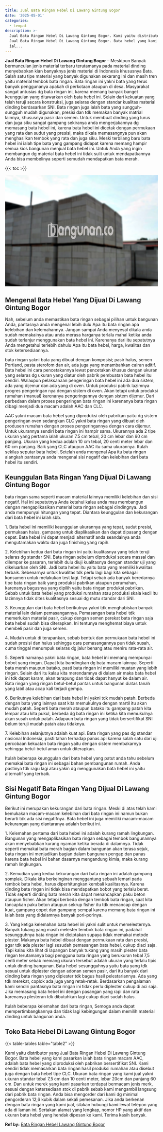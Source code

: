```yaml
---
title: Jual Bata Ringan Hebel Di Lawang Gintung Bogor
date: '2025-05-01'
categories:
  - tempat
description: >-
  Jual Bata Ringan Hebel Di Lawang Gintung Bogor. Kami yaitu distributor yang
  Jual Bata Ringan Hebel Di Lawang Gintung Bogor. Bata hebel yang kami pasarkan
  ial...
---
```


**Jual Bata Ringan Hebel Di Lawang Gintung Bogor** – Meskipun Banyak bermunculan jenis material terbaru terutamanya pada material dinding menyebabkan kian banyaknya jenis material di Indonesia khususnya Bata. Salah satu tipe material yang banyak digunakan sekarang ini dan masih tren yaitu material tembok bata ringan. Bata ringan ini yakni bata yang terus banyak penggunanya apakah di perkotaan ataupun di desa. Masyarakat sangat antusias dg bata ringan ini, karena memang banyak banget keunggulan yang ditawarkan oleh bata hebel ini. Selain dari kekuatan yang telah teruji secara konstruksi, juga selaras dengan standar kualitas material dinding berdasarkan SNI. Bata ringan juga ialah bata yang sungguh-sungguh mudah digunakan, presisi dan tdk memakan banyak matrial lainnya, khususnya pasir dan semen. Untuk membuat dinding yang lurus dan juga siku sangat gampang sekiranya anda mengerjakannya dg memasang bata hebel ini, karena bata hebel ini dicetak dengan permukaan yang rata dan sudut yang presisi, maka dikala memasangnya pun akan menghasilkan tembok yang rata dan juga siku. Meski terbilang baru bata hebel ini ialah tipe bata yang gampang didapat karena memang hampir semua kios bangunan menjual bata hebel ini. Untuk Anda yang ingin membangun dg material bata hebel ini tidak sulit untuk mendapatkannya Anda bisa membelinya seperti semudah mendapatkan bata merah.

{{< toc >}}

![Jual Bata Ringan Hebel Di Lawang Gintung Bogor](/images/jual-hebel-murah-36.png)

## Mengenal Bata Hebel Yang Dijual Di Lawang Gintung Bogor

Nah, sebelum anda memastikan bata ringan sebagai pilihan untuk bangunan Anda, pantasnya anda mengenal lebih dulu Apa itu bata ringan apa kelebihan dan kelemahannya. Jangan sampai Anda menyesal dikala anda sudah memakainya atau anda merasa harganya terlalu mahal ketika anda sudah terlanjur menggunakan bata hebel ini. Karenanya dari itu sepatutnya Anda mengetahui terlebih dahulu Apa itu bata hebel, harga, kwalitas dan stok ketersediaannya.

bata ringan yakni bata yang dibuat dengan komposisi; pasir halus, semen Portland, pasta sterofom dan air, ada juga yang menambahkan cairan aditif. Bata hebel ini cara pencetakannya lewat pencetakan khusus dengan ukuran yang selaras dg ukuran yang diatur oleh pabrik pembuatan bata hebel itu sendiri. Walaupun pelaksanaan pengeringan bata hebel ini ada dua sistem, ada yang dijemur dan ada yang di oven. Untuk produksi pabrik lazimnya progres pengeringan nya dengan sistem di oven. Akan tetapi untuk produksi rumahan (manual) karenanya pengeringannya dengan sistem dijemur. Dari perbedaan dalam proses pengeringan bata ringan ini karenanya bata ringan dibagi menjadi dua macam adalah AAC dan CLC.

AAC yakni macam bata hebel yang diproduksi oleh pabrikan yaitu dg sistem pengeringan oven sedangkan CLC yakni bata ringan yang dibuat oleh produsen rumahan dengan proses pengeringannya dengan cara dijemur. Untuk ukurannya sendiri bata ringan ini hampir sama. Ukurannya ada 2 tipe ukuran yang pertama ialah ukuran 7.5 cm tebal, 20 cm lebar dan 60 cm panjang. Ukuran yang kedua adalah 10 cm tebal, 20 centi meter lebar dan 60 cm panjang. Baik yang CLC ataupun AAC itu sama ukurannya. Itulah sekilas seputar bata hebel. Setelah anda mengenal Apa itu bata ringan alangkah pantasnya anda mengenal sisi negatif dan kelebihan dari bata hebel itu sendiri.

## Keunggulan Bata Ringan Yang Dijual Di Lawang Gintung Bogor

bata ringan sama seperti macam material lainnya memiliki kelebihan dan sisi negatif. Hal ini sepatutnya Anda ketahui kalau anda mau membangun dengan mengaplikasikan material bata ringan sebagai dindingnya. Jadi anda mempunyai hitungan yang tepat. Diantara keunggulan dan kekurangan dari bata hebel ini ialah sbb.

1\. Bata hebel ini memiliki keunggulan ukurannya yang tepat, sudut presisi, permukaan halus, gampang untuk diaplikasikan dan dapat dipasang dengan cepat. Bata hebel ini dapat menjadi alternatif anda seandainya anda mengutamakan waktu dan juga finishing yang rapih.

2\. Kelebihan kedua dari bata ringan ini yaitu kualitasnya yang telah teruji selaras dg standar SNI. Bata ringan sebelum diproduksi secara massal dan dilempar ke pasaran, terlebih dulu diuji kualitasnya dengan standar uji yang dikeluarkan oleh SNI. Jadi bata hebel itu yaitu bata yang memiliki kwalitas terbaik. Sebenarnya untuk kwalitas tdk perlu lagi bagi kita sebagai konsumen untuk melakukan test lagi. Tetapi sebab ada banyak beredarnya tipe bata ringan baik yang produksi pabrikan ataupun perumahan, karenanya bagusnya yang dipilih yaitu bata ringan produksi pabrikan. Sebab untuk bata hebel yang produksi rumahan atau produksi skala kecil itu lazimnya tidak dites kualitasnya sesuai dg mutu standar dari SNI.

3\. Keunggulan dari bata hebel berikutnya yakni tdk menghabiskan banyak material lain dalam pemasangannya. Pemasangan bata hebel tdk memerlukan material pasir, cukup dengan semen perekat bata ringan saja bata hebel sudah bisa diterapkan. Ini tentunya menghemat biaya untuk membeli pasir dan juga semen.

4\. Mudah untuk di terapankan, sebab bentuk dan permukaan bata hebel ini sudah presisi dan halus sehingga cara pemasangannya pun tidak susah, cuma tinggal menumpuk selaras dg jalur benang atau meniru rata-rata air.

5\. Seperti namanya yakni bata ringan, bata hebel ini memang mempunyai bobot yang ringan. Dapat kita bandingkan dg bata macam lainnya. Seperti bata merah maupun batako, pasti bata ringan ini memiliki muatan yang lebih ringan. Selain dari itu kalau kita merendamnya di dalam air maka bata hebel ini tdk dapat karam, akan terapung dan tidak dapat hanyut ke dalam air. Bata ringan yang ringan betul-betul pantas untuk bangunan diatas tanah yang labil atau acap kali terjadi gempa.

6\. Berikutnya kelebihan dari bata hebel ini yakni tdk mudah patah. Berbeda dengan bata yang lainnya saat kita memukulnya dengan martil itu akan mudah patah. Seperti bata merah ataupun batako itu gampang patah kita lempar atau kita pukul, berbeda dg bata ringan ini ketika kita memukulnya akan susah untuk patah. Adapaun bata ringan yang tidak bersertifikat SNI belum teruji mudah patah atau tidaknya.

7\. Kelebihan selanjutnya adalah kuat api. Bata ringan yang pas dg standar nasional Indonesia, pasti tahan terhadap panas api karena salah satu dari uji percobaan kekuatan bata ringan yaitu dengan sistem membakarnya sehingga betul-betul aman untuk diterapkan.

Itulah beberapa keunggulan dari bata hebel yang patut anda tahu sebelum memakai bata ringan ini sebagai bahan pembangunan rumah. Anda pastinya tdk ragu lagi atau yakin dg menggunakan bata hebel ini yaitu alternatif yang terbaik.

## Sisi Negatif Bata Ringan Yang Dijual Di Lawang Gintung Bogor

Berikut ini merupakan kekurangan dari bata ringan. Meski di atas telah kami kemukakan macam-macam kelebihan dari bata ringan ini namun bukan berarti tdk ada sisi negatifnya. Bata hebel ini juga memiliki macam-macam kekurangan yang diantaranya adalah berikut ini.

1\. Kelemahan pertama dari bata hebel ini adalah kurang ramah lingkungan. Bangunan yang mengaplikasikan bata ringan sebagai tembok bangunannya akan menyebabkan kurang nyaman ketika berada di dalamnya. Tidak seperti memakai bata merah bagian dalam bangunan akan terasa sejuk, bata ringan ini menjadikan bagian dalam bangunan pengap dan panas karena bata hebel ini bahan dasarnya mengandung kimia, maka kurang ramah lingkungan.

2\. Kemudian yang kedua kekurangan dari bata ringan ini adalah gampang somplak. Dikala kita berkeinginan menggantung sebuah lemari pada tembok bata hebel, harus diperhitungkan kembali kualitasnya. Karena dinding bata ringan ini tidak bisa mendapatkan bobot yang terlalu berat. Tidak seperti dinding bata merah kita dapat menancapkan paku beton ataupun fisher. Akan tetapi berbeda dengan tembok bata ringan, saat kita tancapkan paku beton ataupun sekrup fisher itu tdk menancap dengan kuat, gampang copot dan gampang sempal karena memang bata ringan ini ialah bata yang didalamnya banyak pori-porinya.

3\. Yang ketiga kelemahan bata hebel ini yakni sulit untuk memelesternya. Banyak tukang yang masih melester tembok bata ringan ini, padahal sesungguhnya bata ringan ini diciptakan supaya tidak memakai metode plester. Makanya bata hebel dibuat dengan permukaan rata dan presisi, agar tdk ada plester lagi sesudah pemasangan bata hebel, cukup diaci saja. Tapi kalau kita lihat di lapangan banyak tukang yang masih plester bata ringan terutamanya bagi pengguna bata ringan yang berukuran tebal 7,5 centi meter sebab memang ukuran tersebut adalah ukuran yang terlalu tipis untuk dinding bangunan. Bata hebel sesungguhnya yaitu bata yang tdk sesuai untuk diplester dengan adonan semen pasir, dari itu banyak dari dinding bata ringan yang diplester tdk bagus hasil pelestariannya. Ada yang tdk merekat, coplok ada juga yang retak-retak. Berdasarkan pengalaman kami sendiri pantasnya bata ringan ini tidak perlu diplester cukup di aci saja. Jika memasang bata hebel ini dengan pasangan yang rapi dan rata karenanya plesteran tdk dibutuhkan lagi cukup diaci sudah halus.

Itulah beberapa kelemahan dari bata ringan, Semoga anda dapat mempertimbangkannya dan tidak lagi kebingungan dalam memilih material dinding untuk bangunan anda.

## Toko Bata Hebel Di Lawang Gintung Bogor

{{< table-tables table="table2" >}}

Kami yaitu distributor yang Jual Bata Ringan Hebel Di Lawang Gintung Bogor. Bata hebel yang kami pasarkan ialah bata ringan macam AAC, adalah bata hebel yang diproduksi oleh pabrikan bersertifikat SNI. Kami sendiri tidak memasarkan bata ringan hasil produksi rumahan atau disebut juga dengan bata hebel tipe CLC. Ukuran bata ringan yang kami jual yakni ukuran standar tebal 7,5 cm dan 10 centi meter, lebar 20cm dan panjang 60 cm. Dan untuk merek yang kami pasarkan terdapat bermacam jenis merk, sesuai dengan ketersediaan stok di pabrik sebab kami mengambil langsung dari pabrik bata ringan. Anda bisa mengorder dari kami dg minimal pengorderan 12,6 kubik dalam sekali pemesanan. Jika anda berkenan dengan bata ringan yang kami jual, silakan hubungi kami lewat telepon yang ada di laman ini. Sertakan alamat yang lengkap, nomor HP yang aktif dan ukuran bata hebel yang hendak dipesan ke kami. Terima kasih banyak.

**Ref by:** [Bata Ringan Hebel Lawang Gintung Bogor](https://id.wikipedia.org/wiki/Bata)
